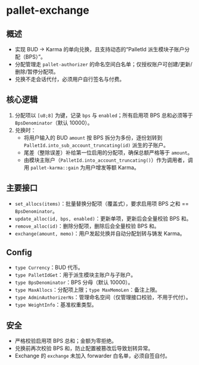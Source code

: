 # pallet-exchange

## 概述
- 实现 BUD → Karma 的单向兑换，且支持动态的“PalletId 派生模块子账户分配（BPS）”。
- 分配管理走 `pallet-authorizer` 的命名空间白名单；仅授权账户可创建/更新/删除/暂停分配项。
- 兑换不走会话代付，必须用户自行签名与付费。

## 核心逻辑
1. 分配项以 `[u8;8]` 为键，记录 `bps` 与 `enabled`；所有启用项 BPS 总和必须等于 `BpsDenominator`（默认 10000）。
2. 兑换时：
   - 将用户输入的 BUD `amount` 按 BPS 拆分为多份，逐份划转到 `PalletId.into_sub_account_truncating(id)` 派生的子账户。
   - 尾差（整除误差）补给第一位启用的分配项，确保总额严格等于 `amount`。
   - 由模块主账户（`PalletId.into_account_truncating()`）作为调用者，调用 `pallet-karma::gain` 为用户增发等额 Karma。

## 主要接口
- `set_allocs(items)`：批量替换分配项（覆盖式），要求启用项 BPS 之和 == `BpsDenominator`。
- `update_alloc(id, bps, enabled)`：更新单项，更新后会全量校验 BPS 和。
- `remove_alloc(id)`：删除分配项，删除后会全量校验 BPS 和。
- `exchange(amount, memo)`：用户发起兑换并自动分配划转与铸发 Karma。

## Config
- `type Currency`：BUD 代币。
- `type PalletIdGet`：用于派生模块主账户与子账户。
- `type BpsDenominator`：BPS 分母（默认 10000）。
- `type MaxAllocs`：分配项上限；`type MaxMemoLen`：备注上限。
- `type AdminAuthorizerNs`：管理命名空间（仅管理接口校验，不用于代付）。
- `type WeightInfo`：基准权重类型。

## 安全
- 严格校验启用项 BPS 总和；金额为零拒绝。
- 兑换前再次校验 BPS 和，防止配置被篡改后导致划转异常。
- Exchange 的 `exchange` 未加入 forwarder 白名单，必须自签自付。
